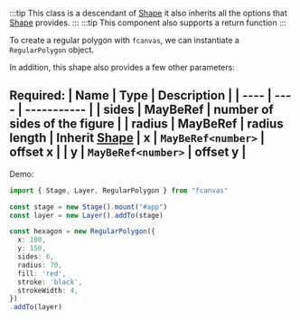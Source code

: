 :::tip
This class is a descendant of [Shape](/shape) it also inherits all the options that [Shape](/shape) provides.
:::
:::tip
This component also supports a return function
:::

To create a regular polygon with `fcanvas`, we can instantiate a `RegularPolygon` object.

In addition, this shape also provides a few other parameters:

Required:
| Name | Type | Description |
| ---- | ---- | ----------- |
| sides | MayBeRef<number> | number of sides of the figure |
| radius | MayBeRef<number> | radius length |
**Inherit [Shape](/shape)**
| x | `MayBeRef<number>` | offset x |
| y | `MayBeRef<number>` | offset y |
---------------------------------------------------------------

Demo:
```ts
import { Stage, Layer, RegularPolygon } from "fcanvas"

const stage = new Stage().mount("#app")
const layer = new Layer().addTo(stage)

const hexagon = new RegularPolygon({
  x: 100,
  y: 150,
  sides: 6,
  radius: 70,
  fill: 'red',
  stroke: 'black',
  strokeWidth: 4,
})
.addTo(layer)
```
<Preview />
